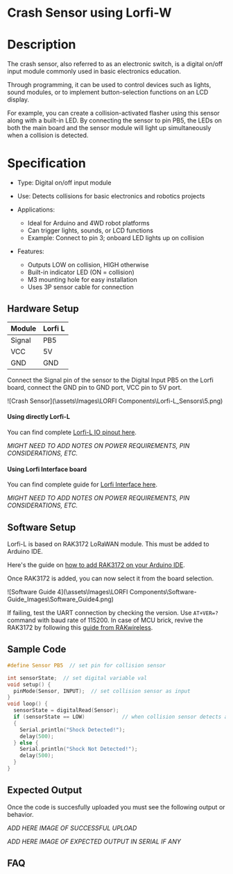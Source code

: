 # Crash Sensor using Lorfi-W

# Description

The crash sensor, also referred to as an electronic switch, is a digital on/off input module commonly used in basic electronics education.

Through programming, it can be used to control devices such as lights, sound modules, or to implement button-selection functions on an LCD display.

For example, you can create a collision-activated flasher using this sensor along with a built-in LED. By connecting the sensor to pin PB5, the LEDs on both the main board and the sensor module will light up simultaneously when a collision is detected.

# Specification

- Type: Digital on/off input module
- Use: Detects collisions for basic electronics and robotics projects
- Applications:
  - Ideal for Arduino and 4WD robot platforms
  - Can trigger lights, sounds, or LCD functions
  - Example: Connect to pin 3; onboard LED lights up on collision

- Features:
  - Outputs LOW on collision, HIGH otherwise
  - Built-in indicator LED (ON = collision)
  - M3 mounting hole for easy installation
  - Uses 3P sensor cable for connection

## Hardware Setup

|     Module    |   Lorfi L   |
|---------------|-------------|
| Signal        | PB5         |
| VCC           | 5V          |
| GND           | GND         |

Connect the Signal pin of the sensor to the Digital Input PB5 on the Lorfi board, connect the GND pin to GND port, VCC pin to 5V port.

![Crash Sensor](\assets\Images\LORFI Components\Lorfi-L_Sensors\5.png)

#### Using directly Lorfi-L

You can find complete <a href="/docs/Hardware-Guide.html">Lorfi-L IO pinout here</a>.

*MIGHT NEED TO ADD NOTES ON POWER REQUIREMENTS, PIN CONSIDERATIONS, ETC.*

#### Using Lorfi Interface board

You can find complete guide for <a href="/docs/Hardware-Guide.html">Lorfi Interface here</a>.

*MIGHT NEED TO ADD NOTES ON POWER REQUIREMENTS, PIN CONSIDERATIONS, ETC.*

## Software Setup

Lorfi-L is based on RAK3172 LoRaWAN module. This must be added to Arduino IDE.

Here's the guide on <a href="/docs/Software-Guide.html">how to add RAK3172 on your Arduino IDE</a>.

Once RAK3172 is added, you can now select it from the board selection.

![Software Guide 4](\assets\Images\LORFI Components\Software-Guide_Images\Software_Guide4.png)

If failing, test the UART connection by checking the version. Use `AT+VER=?` command with baud rate of 115200. In case of MCU brick, revive the RAK3172 by following this [guide from RAKwireless](https://learn.rakwireless.com/hc/en-us/articles/26687606549911-How-To-Guide-STM32CubeProgrammer-for-RAK-Modules).

## **Sample Code**
```c
#define Sensor PB5  // set pin for collision sensor

int sensorState;  // set digital variable val
void setup() {
  pinMode(Sensor, INPUT);  // set collision sensor as input
}
void loop() {
  sensorState = digitalRead(Sensor);
  if (sensorState == LOW)            // when collision sensor detects a signal, it prints its instance.
  {
    Serial.println("Shock Detected!");
    delay(500);
  } else {
    Serial.println("Shock Not Detected!");
    delay(500);
  }
}
```

## Expected Output

Once the code is succesfully uploaded you must see the following output or behavior.

*ADD HERE IMAGE OF SUCCESSFUL UPLOAD*

*ADD HERE IMAGE OF EXPECTED OUTPUT IN SERIAL IF ANY*

## FAQ
